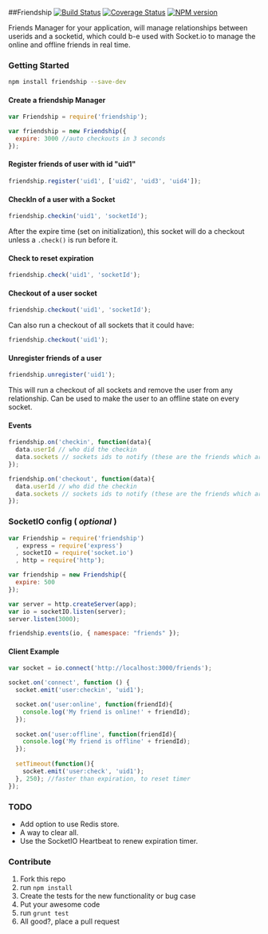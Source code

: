 ##Friendship [![Build Status](https://secure.travis-ci.org/pjnovas/friendship.png?branch=master)](http://travis-ci.org/pjnovas/friendship) [![Coverage Status](https://coveralls.io/repos/pjnovas/friendship/badge.png)](https://coveralls.io/r/pjnovas/friendship) [![NPM version](https://badge.fury.io/js/friendship.png)](http://badge.fury.io/js/friendship)

Friends Manager for your application, will manage relationships between userids and a socketid, 
which could b-e used with Socket.io to manage the online and offline friends in real time.

### Getting Started

```bash
npm install friendship --save-dev
```

#### Create a friendship Manager
```javascript
var Friendship = require('friendship');

var friendship = new Friendship({
  expire: 3000 //auto checkouts in 3 seconds
});
```

#### Register friends of user with id "uid1"
```javascript
friendship.register('uid1', ['uid2', 'uid3', 'uid4']);
```

#### CheckIn of a user with a Socket
```javascript
friendship.checkin('uid1', 'socketId');
```
After the expire time (set on initialization), this socket will do a checkout 
unless a `.check()` is run before it.

#### Check to reset expiration
```javascript
friendship.check('uid1', 'socketId');
```

#### Checkout of a user socket
```javascript
friendship.checkout('uid1', 'socketId');
```

Can also run a checkout of all sockets that it could have:
```javascript
friendship.checkout('uid1');
```

#### Unregister friends of a user
```javascript
friendship.unregister('uid1');
```
This will run a checkout of all sockets and remove the user from any relationship.
Can be used to make the user to an offline state on every socket.

#### Events
```javascript
friendship.on('checkin', function(data){
  data.userId // who did the checkin
  data.sockets // sockets ids to notify (these are the friends which are also online)
});
```
```javascript
friendship.on('checkout', function(data){
  data.userId // who did the checkin
  data.sockets // sockets ids to notify (these are the friends which are also online)
});
```

### SocketIO config ( *optional* )

```javascript
var Friendship = require('friendship')
  , express = require('express')
  , socketIO = require('socket.io')
  , http = require('http');

var friendship = new Friendship({
  expire: 500
});

var server = http.createServer(app);
var io = socketIO.listen(server);
server.listen(3000);

friendship.events(io, { namespace: "friends" });
```

#### Client Example

```javascript
var socket = io.connect('http://localhost:3000/friends');

socket.on('connect', function () {
  socket.emit('user:checkin', 'uid1');

  socket.on('user:online', function(friendId){
    console.log('My friend is online!' + friendId);
  });
  
  socket.on('user:offline', function(friendId){
    console.log('My friend is offline' + friendId);
  });
  
  setTimeout(function(){
    socket.emit('user:check', 'uid1');
  }, 250); //faster than expiration, to reset timer
});
```


### TODO
* Add option to use Redis store.
* A way to clear all.
* Use the SocketIO Heartbeat to renew expiration timer.

### Contribute

1. Fork this repo
2. run `npm install`
2. Create the tests for the new functionality or bug case
3. Put your awesome code
4. run `grunt test`
5. All good?, place a pull request

